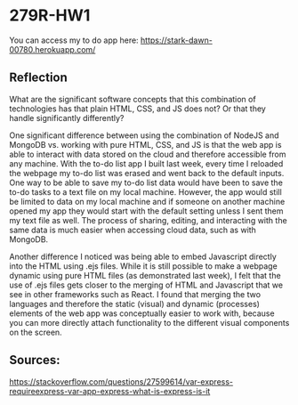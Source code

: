 # 279R-HW1

You can access my to do app here: https://stark-dawn-00780.herokuapp.com/

## Reflection 
What are the significant software concepts that this combination of technologies has that plain HTML, CSS, and JS does not? Or that they handle significantly differently?

One significant difference between using the combination of NodeJS and MongoDB vs. working with pure HTML, CSS, and JS is that the web app is able to interact with data stored on the cloud and therefore accessible from any machine. With the to-do list app I built last week, every time I reloaded the webpage my to-do list was erased and went back to the default inputs. One way to be able to save my to-do list data would have been to save the to-do tasks to a text file on my local machine. However, the app would still be limited to data on my local machine and if someone on another machine opened my app they would start with the default setting unless I sent them my text file as well. The process of sharing, editing, and interacting with the same data is much easier when accessing cloud data, such as with MongoDB.

Another difference I noticed was being able to embed Javascript directly into the HTML using .ejs files. While it is still possible to make a webpage dynamic using pure HTML files (as demonstrated last week), I felt that the use of .ejs files gets closer to the merging of HTML and Javascript that we see in other frameworks such as React. I found that merging the two languages and therefore the static (visual) and dynamic (processes) elements of the web app was conceptually easier to work with, because you can more directly attach functionality to the different visual components on the screen.


## Sources:

https://stackoverflow.com/questions/27599614/var-express-requireexpress-var-app-express-what-is-express-is-it

